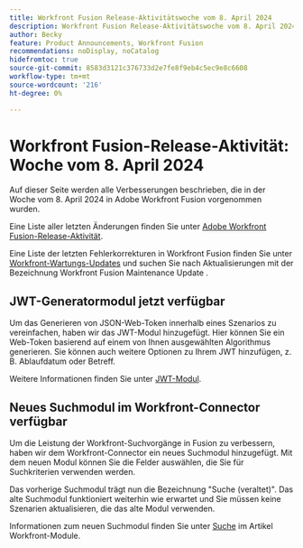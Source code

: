 ```yaml
---
title: Workfront Fusion Release-Aktivitätswoche vom 8. April 2024
description: Workfront Fusion Release-Aktivitätswoche vom 8. April 2024
author: Becky
feature: Product Announcements, Workfront Fusion
recommendations: noDisplay, noCatalog
hidefromtoc: true
source-git-commit: 8583d3121c376733d2e7fe8f9eb4c5ec9e8c6608
workflow-type: tm+mt
source-wordcount: '216'
ht-degree: 0%

---
```


# Workfront Fusion-Release-Aktivität: Woche vom 8. April 2024

Auf dieser Seite werden alle Verbesserungen beschrieben, die in der Woche vom 8. April 2024 in Adobe Workfront Fusion vorgenommen wurden.

Eine Liste aller letzten Änderungen finden Sie unter [Adobe Workfront Fusion-Release-Aktivität](../../../product-announcements/product-releases/fusion-release-activity/fusion-release-activity.md).

Eine Liste der letzten Fehlerkorrekturen in Workfront Fusion finden Sie unter [Workfront-Wartungs-Updates](https://experienceleague.adobe.com/docs/workfront-known-issues/releases/current-updates.html) und suchen Sie nach Aktualisierungen mit der Bezeichnung Workfront Fusion Maintenance Update .

## JWT-Generatormodul jetzt verfügbar

Um das Generieren von JSON-Web-Token innerhalb eines Szenarios zu vereinfachen, haben wir das JWT-Modul hinzugefügt. Hier können Sie ein Web-Token basierend auf einem von Ihnen ausgewählten Algorithmus generieren. Sie können auch weitere Optionen zu Ihrem JWT hinzufügen, z. B. Ablaufdatum oder Betreff.

Weitere Informationen finden Sie unter [JWT-Modul](/help/quicksilver/workfront-fusion/apps-and-their-modules/jwt-modules.md).

## Neues Suchmodul im Workfront-Connector verfügbar

Um die Leistung der Workfront-Suchvorgänge in Fusion zu verbessern, haben wir dem Workfront-Connector ein neues Suchmodul hinzugefügt. Mit dem neuen Modul können Sie die Felder auswählen, die Sie für Suchkriterien verwenden werden.

Das vorherige Suchmodul trägt nun die Bezeichnung &quot;Suche (veraltet)&quot;. Das alte Suchmodul funktioniert weiterhin wie erwartet und Sie müssen keine Szenarien aktualisieren, die das alte Modul verwenden.

Informationen zum neuen Suchmodul finden Sie unter [Suche](/help/quicksilver/workfront-fusion/apps-and-their-modules/workfront-modules.md#searches) im Artikel Workfront-Module.
